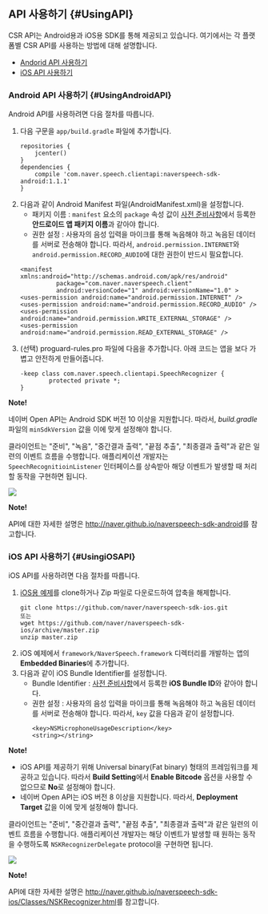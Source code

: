 ## API 사용하기 {#UsingAPI}
CSR API는 Android용과 iOS용 SDK를 통해 제공되고 있습니다. 여기에서는 각 플랫폼별 CSR API를 사용하는 방법에 대해 설명합니다.

* [Andorid API 사용하기](#UsingAndroidAPI)
* [iOS API 사용하기](#UsingiOSAPI)

### Android API 사용하기 {#UsingAndroidAPI}

Android API를 사용하려면 다음 절차를 따릅니다.

<ol>
  <li>다음 구문을 <code>app/build.gradle</code> 파일에 추가합니다.
  <pre><code>repositories {
    jcenter()
}
dependencies {
    compile 'com.naver.speech.clientapi:naverspeech-sdk-android:1.1.1'
}</code></pre>
  </li>
  <li>다음과 같이 Android Manifest 파일(AndroidManifest.xml)을 설정합니다.
    <ul>
      <li>패키지 이름 : <code>manifest</code> 요소의 <code>package</code> 속성 값이 <a href="#Preparation">사전 준비사항</a>에서 등록한 <strong>안드로이드 앱 패키지 이름</strong>과 같아야 합니다.</li>
      <li>권한 설정 : 사용자의 음성 입력을 마이크를 통해 녹음해야 하고 녹음된 데이터를 서버로 전송해야 합니다. 따라서, <code>android.permission.INTERNET</code>와 <code>android.permission.RECORD_AUDIO</code>에 대한 권한이 반드시 필요합니다.</li>
    </ul>
  <pre><code>&lt;manifest xmlns:android="http://schemas.android.com/apk/res/android"
          package="com.naver.naverspeech.client"
          android:versionCode="1" android:versionName="1.0" &gt;
&lt;uses-permission android:name="android.permission.INTERNET" /&gt;
&lt;uses-permission android:name="android.permission.RECORD_AUDIO" /&gt;
&lt;uses-permission android:name="android.permission.WRITE_EXTERNAL_STORAGE" /&gt;
&lt;uses-permission android:name="android.permission.READ_EXTERNAL_STORAGE" /&gt;</code></pre>
  </li>
  <li>(선택) proguard-rules.pro 파일에 다음을 추가합니다. 아래 코드는 앱을 보다 가볍고 안전하게 만들어줍니다.
  <pre><code>-keep class com.naver.speech.clientapi.SpeechRecognizer {
        protected private *;
}</code></pre>
  </li>
</ol>

<div class="note">
<p><strong>Note!</strong></p>
<p>네이버 Open API는 Android SDK 버전 10 이상을 지원합니다. 따라서, <em>build.gradle</em> 파일의 <code>minSdkVersion</code> 값을 이에 맞게 설정해야 합니다. </p>
</div>

클라이언트는 "준비", "녹음", "중간결과 출력", "끝점 추출", "최종결과 출력"과 같은 일련의 이벤트 흐름을 수행합니다. 애플리케이션 개발자는 `SpeechRecognitioinListener` 인터페이스를 상속받아 해당 이벤트가 발생할 때 처리할 동작을 구현하면 됩니다.

![](/CSR/Resources/Images/CSR_State_Diagram_for_Android.png)

<div class="note">
<p><strong>Note!</strong></p>
<p>API에 대한 자세한 설명은 <a href="http://naver.github.io/naverspeech-sdk-android/">http://naver.github.io/naverspeech-sdk-android</a>를 참고합니다. </p>
</div>

### iOS API 사용하기 {#UsingiOSAPI}

iOS API를 사용하려면 다음 절차를 따릅니다.

<ol>
  <li><a href="https://github.com/naver/naverspeech-sdk-ios">iOS용 예제</a>를 clone하거나 Zip 파일로 다운로드하여 압축을 해제합니다.
  <pre><code>git clone https://github.com/naver/naverspeech-sdk-ios.git
또는
wget https://github.com/naver/naverspeech-sdk-ios/archive/master.zip
unzip master.zip</code></pre>
  </li>
  <li>iOS 예제에서 <code>framework/NaverSpeech.framework</code> 디렉터리를 개발하는 앱의 <strong>Embedded Binaries</strong>에 추가합니다.</li>
  <li>다음과 같이 iOS Bundle Identifier를 설정합니다.
    <ul>
      <li>Bundle Identifier : <a href="#Preparation">사전 준비사항</a>에서 등록한 <strong>iOS Bundle ID</strong>와 같아야 합니다.</li>
      <li>권한 설정 : 사용자의 음성 입력을 마이크를 통해 녹음해야 하고 녹음된 데이터를 서버로 전송해야 합니다. 따라서, <code>key</code> 값을 다음과 같이 설정합니다.
        <pre><code>&lt;key&gt;NSMicrophoneUsageDescription&lt;/key&gt;
&lt;string&gt;&lt;/string&gt;</code></pre>
      </li>
    </ul>
  </li>
</ol>

<div class="note">
<p><strong>Note!</strong></p>
<ul><li>iOS API를 제공하기 위해 Universal binary(Fat binary) 형태의 프레임워크를 제공하고 있습니다. 따라서 <strong>Build Setting</strong>에서 <strong>Enable Bitcode</strong> 옵션을 사용할 수 없으므로 <strong>No</strong>로 설정해야 합니다.</li>
<li>네이버 Open API는 iOS 버전 8 이상을 지원합니다. 따라서, <strong>Deployment Target</strong> 값을 이에 맞게 설정해야 합니다.</li>
</ul>
</div>


클라이언트는 "준비", "중간결과 출력", "끝점 추출", "최종결과 출력"과 같은 일련의 이벤트 흐름을 수행합니다. 애플리케이션 개발자는 해당 이벤트가 발생할 때 원하는 동작을 수행하도록 `NSKRecognizerDelegate` protocol을 구현하면 됩니다.

![](/CSR/Resources/Images/CSR_State_Diagram_for_iOS.png)

<div class="note">
<p><strong>Note!</strong></p>
<p>API에 대한 자세한 설명은 <a href="http://naver.github.io/naverspeech-sdk-ios/Classes/NSKRecognizer.html">http://naver.github.io/naverspeech-sdk-ios/Classes/NSKRecognizer.html</a>를 참고합니다. </p>
</div>
